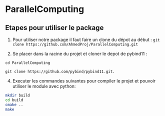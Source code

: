 # ParallelComputing

## Etapes pour utiliser le package

1. Pour utiliser notre package il faut faire un clone du dépot au début : 
```git clone https://github.com/AhmedProj/ParallelComputing.git```

2. Se placer dans la racine du projet et cloner le depot de pybind11 :  
   
```cd ParallelComputing```  

```git clone https://github.com/pybind/pybind11.git.```  

4. Executer les commandes suivantes pour compiler le projet et pouvoir utiliser le module avec python:

```bash
mkdir build
cd build
cmake ..
make
